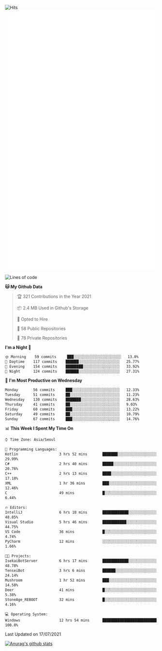 ![Hits](https://hits.seeyoufarm.com/api/count/incr/badge.svg?url=https%3A%2F%2Fgithub.com%2Fkokose1234&count_bg=%2379C83D&title_bg=%23555555&icon=apple.svg&icon_color=%23E7E7E7&title=hits&edge_flat=false)
<br/>
![Metrics](https://github.com/kokose1234/kokose1234/blob/main/github-metrics.svg)

<!--START_SECTION:waka-->
![Lines of code](https://img.shields.io/badge/From%20Hello%20World%20I%27ve%20Written-13.0%20million%20lines%20of%20code-blue)

**🐱 My Github Data** 

> 🏆 321 Contributions in the Year 2021
 > 
> 📦 2.4 MB Used in Github's Storage 
 > 
> 💼 Opted to Hire
 > 
> 📜 58 Public Repositories 
 > 
> 🔑 78 Private Repositories  
 > 
**I'm a Night 🦉** 

```text
🌞 Morning    59 commits     ███░░░░░░░░░░░░░░░░░░░░░░   13.0% 
🌆 Daytime    117 commits    ██████░░░░░░░░░░░░░░░░░░░   25.77% 
🌃 Evening    154 commits    ████████░░░░░░░░░░░░░░░░░   33.92% 
🌙 Night      124 commits    ██████░░░░░░░░░░░░░░░░░░░   27.31%

```
📅 **I'm Most Productive on Wednesday** 

```text
Monday       56 commits     ███░░░░░░░░░░░░░░░░░░░░░░   12.33% 
Tuesday      51 commits     ██░░░░░░░░░░░░░░░░░░░░░░░   11.23% 
Wednesday    130 commits    ███████░░░░░░░░░░░░░░░░░░   28.63% 
Thursday     41 commits     ██░░░░░░░░░░░░░░░░░░░░░░░   9.03% 
Friday       60 commits     ███░░░░░░░░░░░░░░░░░░░░░░   13.22% 
Saturday     49 commits     ██░░░░░░░░░░░░░░░░░░░░░░░   10.79% 
Sunday       67 commits     ███░░░░░░░░░░░░░░░░░░░░░░   14.76%

```


📊 **This Week I Spent My Time On** 

```text
⌚︎ Time Zone: Asia/Seoul

💬 Programming Languages: 
Kotlin                   3 hrs 52 mins       ███████░░░░░░░░░░░░░░░░░░   29.99% 
C#                       2 hrs 40 mins       █████░░░░░░░░░░░░░░░░░░░░   20.76% 
C++                      2 hrs 13 mins       ████░░░░░░░░░░░░░░░░░░░░░   17.18% 
XML                      1 hr 36 mins        ███░░░░░░░░░░░░░░░░░░░░░░   12.46% 
C                        49 mins             █░░░░░░░░░░░░░░░░░░░░░░░░   6.44%

🔥 Editors: 
IntelliJ                 6 hrs 18 mins       ████████████░░░░░░░░░░░░░   48.85% 
Visual Studio            5 hrs 46 mins       ███████████░░░░░░░░░░░░░░   44.75% 
VS Code                  36 mins             █░░░░░░░░░░░░░░░░░░░░░░░░   4.74% 
PyCharm                  12 mins             ░░░░░░░░░░░░░░░░░░░░░░░░░   1.66%

🐱‍💻 Projects: 
IsekaiBotServer          6 hrs 17 mins       ████████████░░░░░░░░░░░░░   48.78% 
TenseiBot                3 hrs 6 mins        ██████░░░░░░░░░░░░░░░░░░░   24.14% 
Mushroom                 1 hr 52 mins        ███░░░░░░░░░░░░░░░░░░░░░░   14.58% 
Deer                     41 mins             █░░░░░░░░░░░░░░░░░░░░░░░░   5.38% 
StoneAge_REBOOT          32 mins             █░░░░░░░░░░░░░░░░░░░░░░░░   4.16%

💻 Operating System: 
Windows                  12 hrs 54 mins      █████████████████████████   100.0%

```


 Last Updated on 17/07/2021
<!--END_SECTION:waka-->

[![Anurag's github stats](https://github-readme-stats.vercel.app/api?username=kokose1234&theme=dracula)](https://github.com/anuraghazra/github-readme-stats)



	
